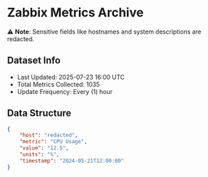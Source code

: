 # Zabbix Metrics Archive

⚠️ **Note**: Sensitive fields like hostnames and system descriptions are redacted.

## Dataset Info
- Last Updated: 2025-07-23 16:00 UTC
- Total Metrics Collected: 1035
- Update Frequency: Every (1) hour

## Data Structure
```json
{
    "host": "redacted",
    "metric": "CPU Usage",
    "value": "12.5",
    "units": "%",
    "timestamp": "2024-05-21T12:00:00"
}
```

